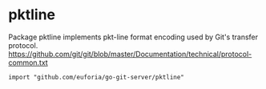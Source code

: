 # pktline

Package pktline implements pkt-line format encoding used by Git's transfer protocol.
https://github.com/git/git/blob/master/Documentation/technical/protocol-common.txt

```shell
import "github.com/euforia/go-git-server/pktline"
```
